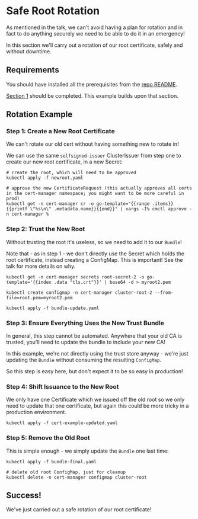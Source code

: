 # Safe Root Rotation

As mentioned in the talk, we can't avoid having a plan for rotation and in fact to do anything securely we need to be able to do it in an emergency!

In this section we'll carry out a rotation of our root certificate, safely and without downtime.

## Requirements

You should have installed all the prerequisites from the [repo README](../README.md).

[Section 1](../01-initial-private-pki/README.md) should be completed. This example builds upon that section.

## Rotation Example

### Step 1: Create a New Root Certificate

We can't rotate our old cert without having something new to rotate in!

We can use the same `selfsigned-issuer` ClusterIssuer from step one to create our new root certificate, in a new Secret:

```console
# create the root, which will need to be approved
kubectl apply -f newroot.yaml

# approve the new CertificateRequest (this actually approves all certs in the cert-manager namespace; you might want to be more careful in prod)
kubectl get -n cert-manager cr -o go-template="{{range .items}}{{printf \"%s\n\" .metadata.name}}{{end}}" | xargs -I% cmctl approve -n cert-manager %
```

### Step 2: Trust the New Root

Without trusting the root it's useless, so we need to add it to our `Bundle`!

Note that - as in step 1 - we don't directly use the Secret which holds the root certificate, instead creating a ConfigMap. This is important! See the talk for more details on why.

```console
kubectl get -n cert-manager secrets root-secret-2 -o go-template='{{index .data "tls.crt"}}' | base64 -d > myroot2.pem

kubectl create configmap -n cert-manager cluster-root-2 --from-file=root.pem=myroot2.pem

kubectl apply -f bundle-update.yaml
```

### Step 3: Ensure Everything Uses the New Trust Bundle

In general, this step cannot be automated. Anywhere that your old CA is trusted, you'll need to update the bundle to include your new CA!

In this example, we're not directly using the trust store anyway - we're just updating the `Bundle` without consuming the resulting `ConfigMap`.

So this step is easy here, but don't expect it to be so easy in production!

### Step 4: Shift Issuance to the New Root

We only have one Certificate which we issued off the old root so we only need to update that one certificate, but again this could
be more tricky in a production environment.

```console
kubectl apply -f cert-example-updated.yaml
```

### Step 5: Remove the Old Root

This is simple enough - we simply update the `Bundle` one last time:

```console
kubectl apply -f bundle-final.yaml

# delete old root ConfigMap, just for cleanup
kubectl delete -n cert-manager configmap cluster-root
```

## Success!

We've just carried out a safe rotation of our root certificate!
